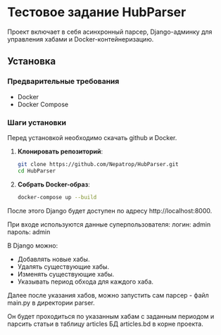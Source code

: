 # Тестовое задание HubParser
 
Проект включает в себя асинхронный парсер, Django-админку для управления хабами и Docker-контейнеризацию.

## Установка

### Предварительные требования

- Docker
- Docker Compose

### Шаги установки

Перед установкой необходимо скачать github и Docker.

1. **Клонировать репозиторий**:

   ```bash
   git clone https://github.com/Nepatrop/HubParser.git
   cd HubParser
   ```

2. **Cобрать Docker-образ**:

   ```bash
   docker-compose up --build
   ```
   
После этого Django будет доступен по адресу http://localhost:8000.

При входе используются данные суперпользователя:
логин: admin
пароль: admin

В Django можно:

- Добавлять новые хабы.
- Удалять существующие хабы.
- Изменять существующие хабы.
- Указывать период обхода для каждого хаба.

Далее после указания хабов, можно запустить сам парсер - файл main.py в директории parser.

Он будет проходиться по указанным хабам с заданным периодом и парсить статьи в таблицу articles БД articles.bd в корне проекта.
